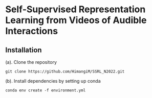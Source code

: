 # Self-Supervised Representation Learning from Videos of Audible Interactions

## Installation
(a). Clone the repository
```
git clone https://github.com/HimangiM/SSRL_N2022.git
```
(b). Install dependencies by setting up conda
```
conda env create -f environment.yml
```
